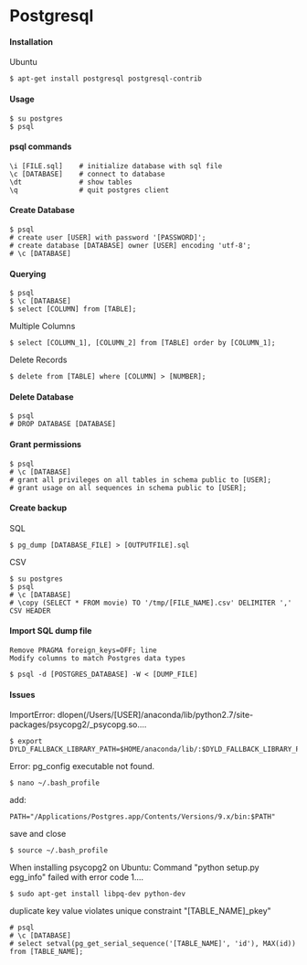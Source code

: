 Postgresql
==========

#### Installation

Ubuntu

	$ apt-get install postgresql postgresql-contrib


#### Usage

	$ su postgres
	$ psql

#### psql commands

	\i [FILE.sql]    # initialize database with sql file
	\c [DATABASE]    # connect to database
	\dt              # show tables
	\q               # quit postgres client               

#### Create Database

	$ psql 
	# create user [USER] with password '[PASSWORD]';
	# create database [DATABASE] owner [USER] encoding 'utf-8';
	# \c [DATABASE]


#### Querying

	$ psql
	$ \c [DATABASE]
	$ select [COLUMN] from [TABLE];

Multiple Columns
	
	$ select [COLUMN_1], [COLUMN_2] from [TABLE] order by [COLUMN_1];

Delete Records

	$ delete from [TABLE] where [COLUMN] > [NUMBER];

#### Delete Database

	$ psql
	# DROP DATABASE [DATABASE]

#### Grant permissions

	$ psql
	# \c [DATABASE]
	# grant all privileges on all tables in schema public to [USER];
	# grant usage on all sequences in schema public to [USER];


#### Create backup

SQL

	$ pg_dump [DATABASE_FILE] > [OUTPUTFILE].sql

CSV

	$ su postgres
	$ psql
	# \c [DATABASE]
	# \copy (SELECT * FROM movie) TO '/tmp/[FILE_NAME].csv' DELIMITER ',' CSV HEADER

#### Import SQL dump file

	Remove PRAGMA foreign_keys=OFF; line
	Modify columns to match Postgres data types

	$ psql -d [POSTGRES_DATABASE] -W < [DUMP_FILE]


#### Issues

ImportError: dlopen(/Users/[USER]/anaconda/lib/python2.7/site-packages/psycopg2/_psycopg.so.... 

	$ export DYLD_FALLBACK_LIBRARY_PATH=$HOME/anaconda/lib/:$DYLD_FALLBACK_LIBRARY_PATH


Error: pg_config executable not found.
	
	$ nano ~/.bash_profile

add: 

	PATH="/Applications/Postgres.app/Contents/Versions/9.x/bin:$PATH"

save and close

	$ source ~/.bash_profile


When installing psycopg2 on Ubuntu: Command "python setup.py egg_info" failed with error code 1.... 

	$ sudo apt-get install libpq-dev python-dev


duplicate key value violates unique constraint "[TABLE_NAME]_pkey"

	# psql
	# \c [DATABASE]
	# select setval(pg_get_serial_sequence('[TABLE_NAME]', 'id'), MAX(id)) from [TABLE_NAME];

